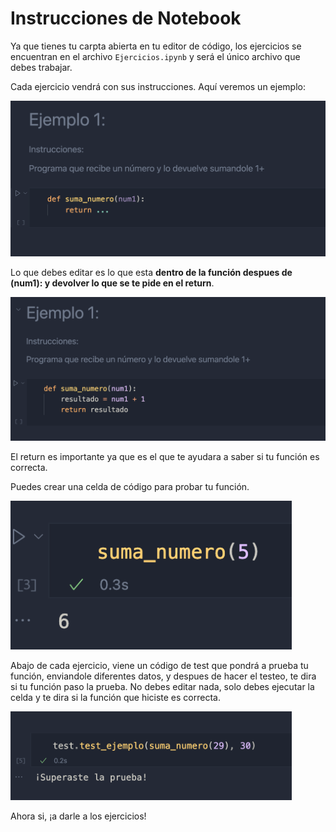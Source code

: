# Instrucciones de Notebook

Ya que tienes tu carpta abierta en tu editor de código, los ejercicios se encuentran en el archivo `Ejercicios.ipynb` y será el único archivo que debes trabajar.

Cada ejercicio vendrá con sus instrucciones. Aquí veremos un ejemplo:

<img src='./assets/ejemplo1.png' width='550'>

Lo que debes editar es lo que esta **dentro de la función despues de (num1): y devolver lo que se te pide en el return**.

<img src='./assets/ejemplo2.png' width='550'>

El return es importante ya que es el que te ayudara a saber si tu función es correcta.

Puedes crear una celda de código para probar tu función.

<img src='./assets/ejemplo3.png' width='450'>

Abajo de cada ejercicio, viene un código de test que pondrá a prueba tu función, enviandole diferentes datos, y despues de hacer el testeo, te dira si tu función paso la prueba. No debes editar nada, solo debes ejecutar la celda y te dira si la función que hiciste es correcta.

<img src='./assets/test.png' width='450'>

Ahora si, ¡a darle a los ejercicios!
